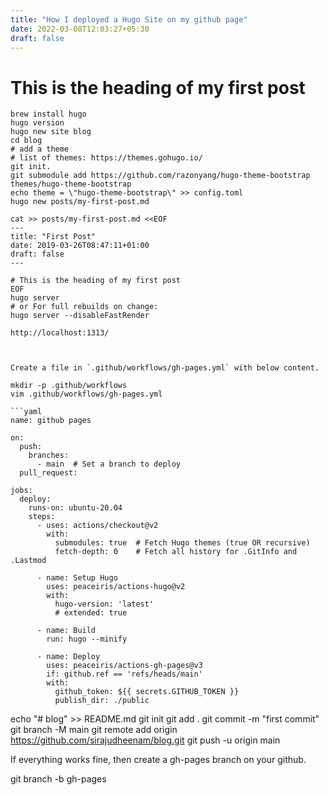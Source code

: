 ```yaml
---
title: "How I deployed a Hugo Site on my github page"
date: 2022-03-08T12:03:27+05:30
draft: false
---
```


# This is the heading of my first post

```
brew install hugo
hugo version
hugo new site blog
cd blog
# add a theme
# list of themes: https://themes.gohugo.io/
git init.
git submodule add https://github.com/razonyang/hugo-theme-bootstrap themes/hugo-theme-bootstrap
echo theme = \"hugo-theme-bootstrap\" >> config.toml
hugo new posts/my-first-post.md

cat >> posts/my-first-post.md <<EOF
---
title: "First Post"
date: 2019-03-26T08:47:11+01:00
draft: false
---

# This is the heading of my first post
EOF
hugo server
# or For full rebuilds on change:
hugo server --disableFastRender

http://localhost:1313/



Create a file in `.github/workflows/gh-pages.yml` with below content.

mkdir -p .github/workflows
vim .github/workflows/gh-pages.yml

```yaml
name: github pages

on:
  push:
    branches:
      - main  # Set a branch to deploy
  pull_request:

jobs:
  deploy:
    runs-on: ubuntu-20.04
    steps:
      - uses: actions/checkout@v2
        with:
          submodules: true  # Fetch Hugo themes (true OR recursive)
          fetch-depth: 0    # Fetch all history for .GitInfo and .Lastmod

      - name: Setup Hugo
        uses: peaceiris/actions-hugo@v2
        with:
          hugo-version: 'latest'
          # extended: true

      - name: Build
        run: hugo --minify

      - name: Deploy
        uses: peaceiris/actions-gh-pages@v3
        if: github.ref == 'refs/heads/main'
        with:
          github_token: ${{ secrets.GITHUB_TOKEN }}
          publish_dir: ./public 
```

echo "# blog" >> README.md
git init
git add .
git commit -m "first commit"
git branch -M main
git remote add origin https://github.com/sirajudheenam/blog.git
git push -u origin main

If everything works fine, then create a gh-pages branch on your github.

git branch -b gh-pages


